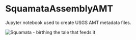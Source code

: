 # SquamataAssemblyAMT
Jupyter notebook used to create USGS AMT metadata files.

![Squamata - birthing the tale that feeds it](https://github.com/pbrown-usgs/SquamataAssemblyAMT/blob/master/SquamataLemniscateOuroboros.png)
